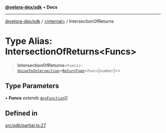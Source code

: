 [**@velora-dex/sdk**](../../README.md) • **Docs**

***

[@velora-dex/sdk](../../globals.md) / [\<internal\>](../README.md) / IntersectionOfReturns

# Type Alias: IntersectionOfReturns\<Funcs\>

> **IntersectionOfReturns**\<`Funcs`\>: [`UnionToIntersection`](UnionToIntersection.md)\<[`ReturnType`](ReturnType.md)\<`Funcs`\[`number`\]\>\>

## Type Parameters

• **Funcs** *extends* [`AnyFunction`](AnyFunction.md)[]

## Defined in

[src/sdk/partial.ts:27](https://github.com/paraswap/paraswap-sdk/blob/master/src/sdk/partial.ts#L27)
